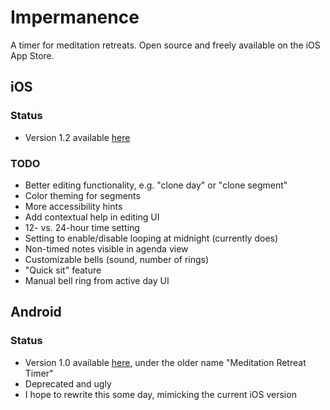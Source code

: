 # Impermanence

A timer for meditation retreats. Open source and freely available on the iOS App Store.

## iOS

### Status

* Version 1.2 available [here](https://apps.apple.com/us/app/impermanence/id6462615517)

### TODO

* Better editing functionality, e.g. "clone day" or "clone segment"
* Color theming for segments
* More accessibility hints
* Add contextual help in editing UI
* 12- vs. 24-hour time setting
* Setting to enable/disable looping at midnight (currently does)
* Non-timed notes visible in agenda view
* Customizable bells (sound, number of rings)
* "Quick sit" feature
* Manual bell ring from active day UI

## Android

### Status

* Version 1.0 available [here](https://play.google.com/store/apps/details?id=com.ape.meditationretreattimer&hl=en&gl=US), under the older name "Meditation Retreat Timer"
* Deprecated and ugly
* I hope to rewrite this some day, mimicking the current iOS version
